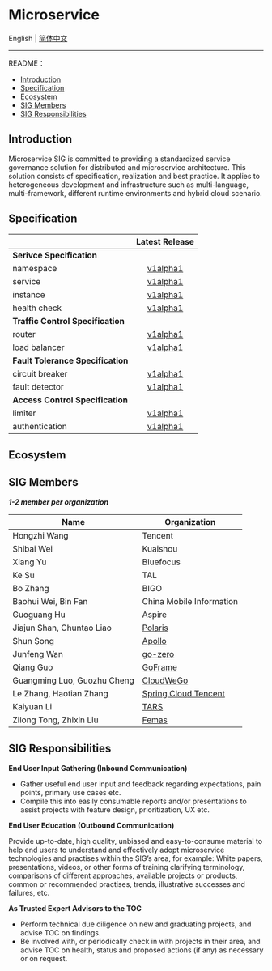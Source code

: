 # Microservice

English | [简体中文](./README-zh.md) 

---

README：

- [Introduction](#introduction)
- [Specification](#specification)
- [Ecosystem](#ecosystem)
- [SIG Members](#sig-members)
- [SIG Responsibilities](#sig-responsibilities)

## Introduction

Microservice SIG is committed to providing a standardized service governance solution for distributed and microservice architecture. This solution consists of specification, realization and best practice. It applies to heterogeneous development and infrastructure such as multi-language, multi-framework, different runtime environments and hybrid cloud scenario. 

## Specification

|                                   |         Latest Release             |  
| :-------------------------------- | :--------------------------------: |
| **Serivce Specification**         |
| namespace       | [v1alpha1](/specification/v1/service-spec/namespace.md) |
| service         | [v1alpha1](/specification/v1/service-spec/service.md) |
| instance        | [v1alpha1](/specification/v1/service-spec/instance.md) |
| health check    | [v1alpha1](/specification/v1/service-spec/healthcheck.md) |
| **Traffic Control Specification** |
| router          | [v1alpha1](/specification/v1/traffic-control-spec/router.md) |
| load balancer   | [v1alpha1](/specification/v1/traffic-control-spec/loadbalancer.md) |
| **Fault Tolerance Specification** |
| circuit breaker | [v1alpha1](/specification/v1/fault-tolerance-spec/circuitbreaker.md) |
| fault detector  | [v1alpha1](/specification/v1/fault-tolerance-spec/faultdetector.md) |
| **Access Control Specification**  |
| limiter         | [v1alpha1](/specification/v1/access-control-spec/limiter.md) |
| authentication  | [v1alpha1](/specification/v1/access-control-spec/authentication.md) |

## Ecosystem

## SIG Members

***1-2 member per organization***

| Name                        | Organization         |
| --------------------------- | -------------------- |
| Hongzhi Wang                | Tencent   |
| Shibai Wei                  | Kuaishou  |
| Xiang Yu                    | Bluefocus |
| Ke Su                       | TAL       |
| Bo Zhang                    | BIGO      |
| Baohui Wei, Bin Fan         | China Mobile Information |
| Guoguang Hu                 | Aspire |
| Jiajun Shan, Chuntao Liao   | [Polaris](https://github.com/polarismesh) |
| Shun Song                   | [Apollo](https://github.com/apolloconfig) |
| Junfeng Wan                 | [go-zero](https://github.com/zeromicro)   |
| Qiang Guo                   | [GoFrame](https://github.com/gogf)        |
| Guangming Luo, Guozhu Cheng | [CloudWeGo](https://github.com/cloudwego) |
| Le Zhang, Haotian Zhang     | [Spring Cloud Tencent](https://github.com/Tencent/spring-cloud-tencent) |
| Kaiyuan Li                  | [TARS](https://github.com/TarsCloud) |
| Zilong Tong, Zhixin Liu     | [Femas](https://github.com/polarismesh/femas) |

## SIG Responsibilities

**End User Input Gathering (Inbound Communication)**

- Gather useful end user input and feedback regarding expectations, pain points, primary use cases etc.
- Compile this into easily consumable reports and/or presentations to assist projects with feature design, prioritization, UX etc.

**End User Education (Outbound Communication)**

Provide up-to-date, high quality, unbiased and easy-to-consume material to help end users to understand and effectively adopt microservice technologies and practises within the SIG’s area, for example: White papers, presentations, videos, or other forms of training clarifying terminology, comparisons of different approaches, available projects or products, common or recommended practises, trends, illustrative successes and failures, etc.

**As Trusted Expert Advisors to the TOC**

- Perform technical due diligence on new and graduating projects, and advise TOC on findings.
- Be involved with, or periodically check in with projects in their area, and advise TOC on health, status and proposed actions (if any) as necessary or on request.
